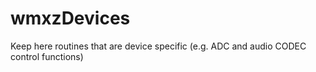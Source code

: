 # wmxzDevices
Keep here routines that are device specific
(e.g. ADC and audio CODEC control functions)
